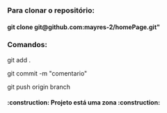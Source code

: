 <h3 align="left"> Para clonar o repositório: </h3>
  <h4 align="left"> git clone git@github.com:mayres-2/homePage.git" </h4>

<h3 align="left"> Comandos:</h3>
<p> git add . </p>
<p> git commit -m "comentario" </p>
<p> git push origin branch </p>

<h4 align="left"> :construction: Projeto está uma zona :construction: </h4>
